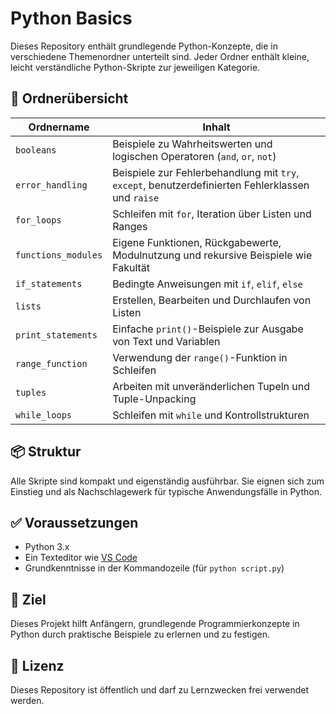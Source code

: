 # Python Basics

Dieses Repository enthält grundlegende Python-Konzepte, die in verschiedene Themenordner unterteilt sind. Jeder Ordner enthält kleine, leicht verständliche Python-Skripte zur jeweiligen Kategorie.

## 📁 Ordnerübersicht

| Ordnername           | Inhalt                                                              |
|----------------------|---------------------------------------------------------------------|
| `booleans`           | Beispiele zu Wahrheitswerten und logischen Operatoren (`and`, `or`, `not`) |
| `error_handling`     | Beispiele zur Fehlerbehandlung mit `try`, `except`, benutzerdefinierten Fehlerklassen und `raise` |
| `for_loops`          | Schleifen mit `for`, Iteration über Listen und Ranges              |
| `functions_modules`  | Eigene Funktionen, Rückgabewerte, Modulnutzung und rekursive Beispiele wie Fakultät  |
| `if_statements`      | Bedingte Anweisungen mit `if`, `elif`, `else`                      |
| `lists`              | Erstellen, Bearbeiten und Durchlaufen von Listen                   |
| `print_statements`   | Einfache `print()`-Beispiele zur Ausgabe von Text und Variablen    |
| `range_function`     | Verwendung der `range()`-Funktion in Schleifen                     |
| `tuples`             | Arbeiten mit unveränderlichen Tupeln und Tuple-Unpacking           |
| `while_loops`        | Schleifen mit `while` und Kontrollstrukturen                       |

## 📦 Struktur

Alle Skripte sind kompakt und eigenständig ausführbar. Sie eignen sich zum Einstieg und als Nachschlagewerk für typische Anwendungsfälle in Python.

## ✅ Voraussetzungen

- Python 3.x
- Ein Texteditor wie [VS Code](https://code.visualstudio.com/)
- Grundkenntnisse in der Kommandozeile (für `python script.py`)

## 🧠 Ziel

Dieses Projekt hilft Anfängern, grundlegende Programmierkonzepte in Python durch praktische Beispiele zu erlernen und zu festigen.

## 🔗 Lizenz

Dieses Repository ist öffentlich und darf zu Lernzwecken frei verwendet werden.
